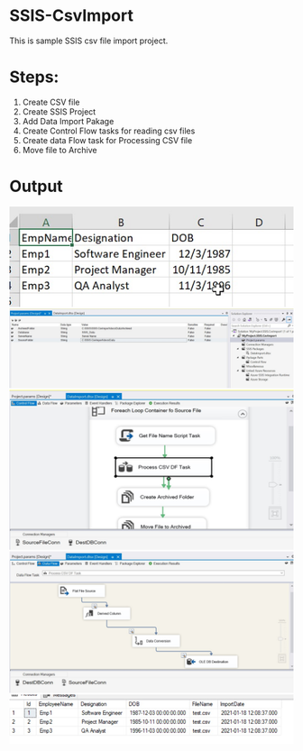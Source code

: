 # SSIS-CsvImport
This is sample SSIS csv file import project.

# Steps:
1. Create CSV file
2. Create SSIS Project
3. Add Data Import Pakage
4. Create Control Flow tasks for reading csv files
5. Create data Flow task for Processing CSV file
6. Move file to Archive

# Output
![alt text](https://github.com/nrawat207/SSIS-CsvImport/blob/main/docs/Images/CSV_file.jpg)
![alt text](https://github.com/nrawat207/SSIS-CsvImport/blob/main/docs/Images/Project_Params.jpg)
![alt text](https://github.com/nrawat207/SSIS-CsvImport/blob/main/docs/Images/Control_Flow.jpg)
![alt text](https://github.com/nrawat207/SSIS-CsvImport/blob/main/docs/Images/Data_Flow.jpg)
![alt text](https://github.com/nrawat207/SSIS-CsvImport/blob/main/docs/Images/Data_imported_to%20SQLDB.jpg)
